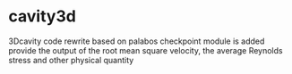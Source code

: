 # cavity3d
3Dcavity code rewrite based on palabos
checkpoint module is added
provide the output of the root mean square velocity, the average Reynolds stress and other physical quantity
